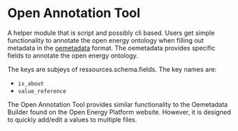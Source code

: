 # Open Annotation Tool

A helper module that is script and possibly cli based. Users get simple functionality to annotate the open energy ontology when filling out metadata in the [oemetadata](https://github.com/OpenEnergyPlatform/oemetadata) format. The oemetadata provides specific fields to annotate the open energy ontology.

The keys are subjeys of ressources.schema.fields. The key names are:

- `is_about`
- `value_reference`

The Open Annotation Tool provides similar functionality to the Oemetadata Builder found on the Open Energy Platform website. However, it is designed to quickly add/edit a values to multiple files.
